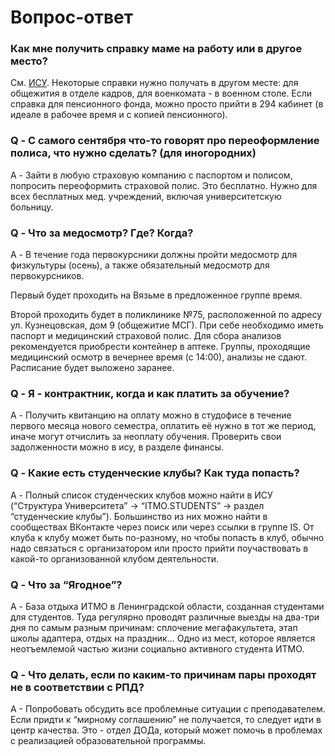 # Вопрос-ответ

### Как мне получить справку маме на работу или в другое место?

См. [ИСУ](isu_de.md). Некоторые справки нужно получать в другом месте: для общежития в отделе кадров, для военкомата - в военном столе. Если справка для пенсионного фонда, можно просто прийти в 294 кабинет (в идеале в рабочее время и с копией пенсионного).

### Q - С самого сентября что-то говорят про переоформление полиса, что нужно сделать? (для иногородних)
A - Зайти в любую страховую компанию с паспортом и полисом, попросить переоформить страховой полис. Это бесплатно. Нужно для всех бесплатных мед. учреждений, включая университетскую больницу.
 
### Q - Что за медосмотр? Где? Когда?
A - В течение года первокурсники должны пройти медосмотр для физкультуры (осень), а также обязательный медосмотр для первокурсников.

Первый будет проходить на Вязьме в предложенное группе время.

Второй проходить будет в поликлинике №75, расположенной по адресу ул. Кузнецовская, дом 9 (общежитие МСГ). При себе необходимо иметь паспорт и медицинский страховой полис. Для сбора анализов рекомендуется приобрести контейнер в аптеке. Группы, проходящие медицинский осмотр в вечернее время (с 14:00), анализы не сдают. Расписание будет выложено заранее.
 
### Q - Я - контрактник, когда и как платить за обучение?
A - Получить квитанцию на оплату можно в студофисе в течение первого месяца нового семестра, оплатить её нужно в тот же период, иначе могут отчислить за неоплату обучения. Проверить свои задолженности можно в ису, в разделе финансы.
 
### Q - Какие есть студенческие клубы? Как туда попасть?
A - Полный список студенческих клубов можно найти в ИСУ (“Структура Университета” -> “ITMO.STUDENTS” -> раздел “студенческие клубы”). Большинство из них можно найти в сообществах ВКонтакте через поиск или через ссылки в группе IS. От клуба к клубу может быть по-разному, но чтобы попасть в клуб, обычно надо связаться с организатором или просто прийти поучаствовать в какой-то организованной клубом деятельности.

### Q - Что за “Ягодное”?
A - База отдыха ИТМО в Ленинградской области, созданная студентами для студентов. Туда регулярно проводят различные выезды на два-три дня по самым разным причинам: сплочение мегафакультета, этап школы адаптера, отдых на праздник… Одно из мест, которое является неотъемлемой частью жизни социально активного студента ИТМО.

### Q - Что делать, если по каким-то причинам пары проходят не в соответствии с РПД?
А - Попробовать обсудить все проблемные ситуации с преподавателем. Если придти к “мирному соглашению” не получается, то следует идти в центр качества. Это - отдел ДОДа, который может помочь в проблемах с реализацией образовательной программы.